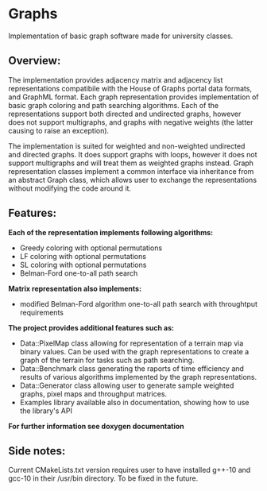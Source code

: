 # Graphs
Implementation of basic graph software made for university classes.


Overview:
-------------------------------------------------------------
The implementation provides adjacency matrix and adjacency list representations compatibile with the House of Graphs portal data formats, and GraphML format.
Each graph representation provides implementation of basic graph coloring and path searching algorithms. Each of the representations support both directed and undirected graphs, however does not support multigraphs, and graphs with negative weights (the latter causing to raise an exception).

The implementation is suited for weighted and non-weighted undirected and directed graphs. It does support graphs with loops, however it does not support multigraphs and will treat them as weighted graphs instead.
Graph representation classes implement a common interface via inheritance from an abstract Graph class, which allows user to exchange the representations without modifying the code around it. 

Features:
-------------------------------------------------------------
**Each of the representation implements following algorithms:**
- Greedy coloring with optional permutations
- LF coloring with optional permutations
- SL coloring with optional permutations
- Belman-Ford one-to-all path search

**Matrix representation also implements:**
- modified Belman-Ford algorithm one-to-all path search with throughtput requirements

**The project provides additional features such as:**
- Data::PixelMap class allowing for representation of a terrain map via binary values. Can be used with the graph representations to create a graph of the terrain for tasks such as path searching.
- Data::Benchmark class generating the raports of time efficiency and results of various algorithms implemented by the graph representations.
- Data::Generator class allowing user to generate sample weighted graphs, pixel maps and throughput matrices.
- Examples library available also in documentation, showing how to use the library's API

**For further information see doxygen documentation**

Side notes:
------------------------------------------------------------
Current CMakeLists.txt version requires user to have installed g++-10 and gcc-10 in their /usr/bin directory. To be fixed in the future.
